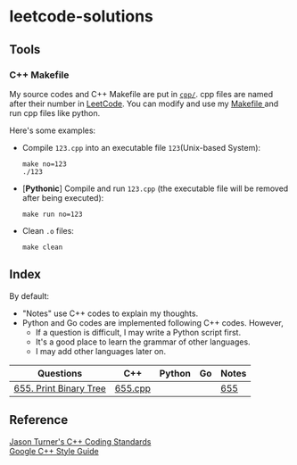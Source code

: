 # leetcode-solutions

## Tools
### C++ Makefile
My source codes and C++ Makefile are put in [`cpp/`](cpp). cpp files are named after their number in [LeetCode](https://leetcode.com/). You can modify and use my [Makefile ](cpp/Makefile) and run cpp files like python.

Here's some examples:

- Compile `123.cpp` into an executable file `123`(Unix-based System):
    ```
    make no=123
    ./123
    ```
- [**Pythonic**] Compile and run `123.cpp` (the executable file will be removed after being executed):
    ```
    make run no=123
    ```
- Clean `.o` files:
    ```
    make clean
    ```

## Index
By default:
- "Notes" use C++ codes to explain my thoughts.
- Python and Go codes are implemented following C++ codes. However,
    - If a question is difficult, I may write a Python script first.
    - It's a good place to learn the grammar of other languages.
    - I may add other languages later on.


|Questions|C++|Python|Go|Notes|
|--|--|--|--|--|
|[655. Print Binary Tree](https://leetcode.com/problems/print-binary-tree/description/)|[655.cpp](cpp/655.cpp)|||[655](notes/655.md)|


## Reference
[Jason Turner's C++ Coding Standards](https://gist.github.com/lefticus/10191322)  
[Google C++ Style Guide](https://google.github.io/styleguide/cppguide.html)  
